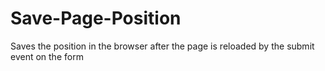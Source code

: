 # Save-Page-Position
Saves the position in the browser after the page is reloaded by the submit event on the form
